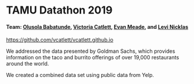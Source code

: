 # TAMU Datathon 2019
#### Team: [Olusola Babatunde](https://github.com/Solajr), [Victoria Catlett](https://github.com/vcatlett), [Evan Meade](https://github.com/Evan-Meade), and [Levi Nicklas](https://github.com/Levi-Nicklas)
https://github.com/vcatlett/vcatlett.github.io

We addressed the data presented by Goldman Sachs, which provides information on the taco and burrito offerings of over 19,000 restaurants around the world. 

We created a combined data set using public data from Yelp. 
